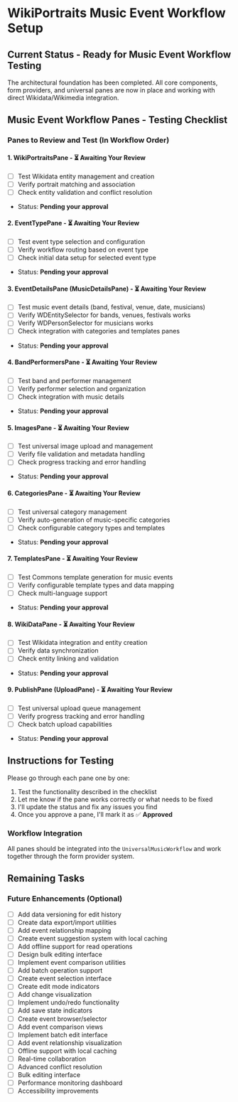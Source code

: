 # WikiPortraits Music Event Workflow Setup

## Current Status - Ready for Music Event Workflow Testing

The architectural foundation has been completed. All core components, form providers, and universal panes are now in place and working with direct Wikidata/Wikimedia integration.

## Music Event Workflow Panes - Testing Checklist

### Panes to Review and Test (In Workflow Order)

#### **1. WikiPortraitsPane** - ⏳ Awaiting Your Review
- [ ] Test Wikidata entity management and creation
- [ ] Verify portrait matching and association
- [ ] Check entity validation and conflict resolution
- Status: **Pending your approval**

#### **2. EventTypePane** - ⏳ Awaiting Your Review
- [ ] Test event type selection and configuration
- [ ] Verify workflow routing based on event type
- [ ] Check initial data setup for selected event type
- Status: **Pending your approval**

#### **3. EventDetailsPane (MusicDetailsPane)** - ⏳ Awaiting Your Review
- [ ] Test music event details (band, festival, venue, date, musicians)
- [ ] Verify WDEntitySelector for bands, venues, festivals works
- [ ] Verify WDPersonSelector for musicians works
- [ ] Check integration with categories and templates panes
- Status: **Pending your approval**

#### **4. BandPerformersPane** - ⏳ Awaiting Your Review
- [ ] Test band and performer management
- [ ] Verify performer selection and organization
- [ ] Check integration with music details
- Status: **Pending your approval**

#### **5. ImagesPane** - ⏳ Awaiting Your Review
- [ ] Test universal image upload and management
- [ ] Verify file validation and metadata handling
- [ ] Check progress tracking and error handling
- Status: **Pending your approval**

#### **6. CategoriesPane** - ⏳ Awaiting Your Review
- [ ] Test universal category management
- [ ] Verify auto-generation of music-specific categories
- [ ] Check configurable category types and templates
- Status: **Pending your approval**

#### **7. TemplatesPane** - ⏳ Awaiting Your Review
- [ ] Test Commons template generation for music events
- [ ] Verify configurable template types and data mapping
- [ ] Check multi-language support
- Status: **Pending your approval**

#### **8. WikiDataPane** - ⏳ Awaiting Your Review
- [ ] Test Wikidata integration and entity creation
- [ ] Verify data synchronization
- [ ] Check entity linking and validation
- Status: **Pending your approval**

#### **9. PublishPane (UploadPane)** - ⏳ Awaiting Your Review
- [ ] Test universal upload queue management
- [ ] Verify progress tracking and error handling
- [ ] Check batch upload capabilities
- Status: **Pending your approval**

## Instructions for Testing

Please go through each pane one by one:
1. Test the functionality described in the checklist
2. Let me know if the pane works correctly or what needs to be fixed
3. I'll update the status and fix any issues you find
4. Once you approve a pane, I'll mark it as ✅ **Approved**

### Workflow Integration
All panes should be integrated into the `UniversalMusicWorkflow` and work together through the form provider system.

## Remaining Tasks

### Future Enhancements (Optional)
- [ ] Add data versioning for edit history
- [ ] Create data export/import utilities
- [ ] Add event relationship mapping
- [ ] Create event suggestion system with local caching
- [ ] Add offline support for read operations
- [ ] Design bulk editing interface
- [ ] Implement event comparison utilities
- [ ] Add batch operation support
- [ ] Create event selection interface
- [ ] Create edit mode indicators
- [ ] Add change visualization
- [ ] Implement undo/redo functionality
- [ ] Add save state indicators
- [ ] Create event browser/selector
- [ ] Add event comparison views
- [ ] Implement batch edit interface
- [ ] Add event relationship visualization
- [ ] Offline support with local caching
- [ ] Real-time collaboration
- [ ] Advanced conflict resolution
- [ ] Bulk editing interface
- [ ] Performance monitoring dashboard
- [ ] Accessibility improvements
